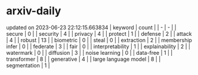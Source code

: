 # arxiv-daily
updated on 2023-06-23 22:12:15.663834
| keyword | count |
| - | - |
| secure | 0 |
| security | 4 |
| privacy | 4 |
| protect | 1 |
| defense | 2 |
| attack | 4 |
| robust | 13 |
| biometric | 0 |
| steal | 0 |
| extraction | 2 |
| membership infer | 0 |
| federate | 3 |
| fair | 0 |
| interpretability | 1 |
| explainability | 2 |
| watermark | 0 |
| diffusion | 3 |
| noise learning | 0 |
| data-free | 1 |
| transformer | 8 |
| generative | 4 |
| large language model | 8 |
| segmentation | 1 |
